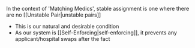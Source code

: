 In the context of 'Matching Medics', stable assignment is one where there are no [[Unstable Pair|unstable pairs]]
- This is our natural and desirable condition
- As our system is [[Self-Enforcing|self-enforcing]], it prevents any applicant/hospital swaps after the fact